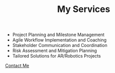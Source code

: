 <html lang="en">
<head>
  <meta charset="UTF-8">
  <meta name="viewport" content="width=device-width, initial-scale=1.0">
  <title>Services</title>
  <link rel="stylesheet" href="css/styles.css">
</head>
<body>
  <header>
    <h1>My Services</h1>
  </header>
  <section>
    <ul>
      <li>Project Planning and Milestone Management</li>
      <li>Agile Workflow Implementation and Coaching</li>
      <li>Stakeholder Communication and Coordination</li>
      <li>Risk Assessment and Mitigation Planning</li>
      <li>Tailored Solutions for AR/Robotics Projects</li>
    </ul>
    <a href="contact.html" class="btn">Contact Me</a>
  </section>
</body>
</html>
